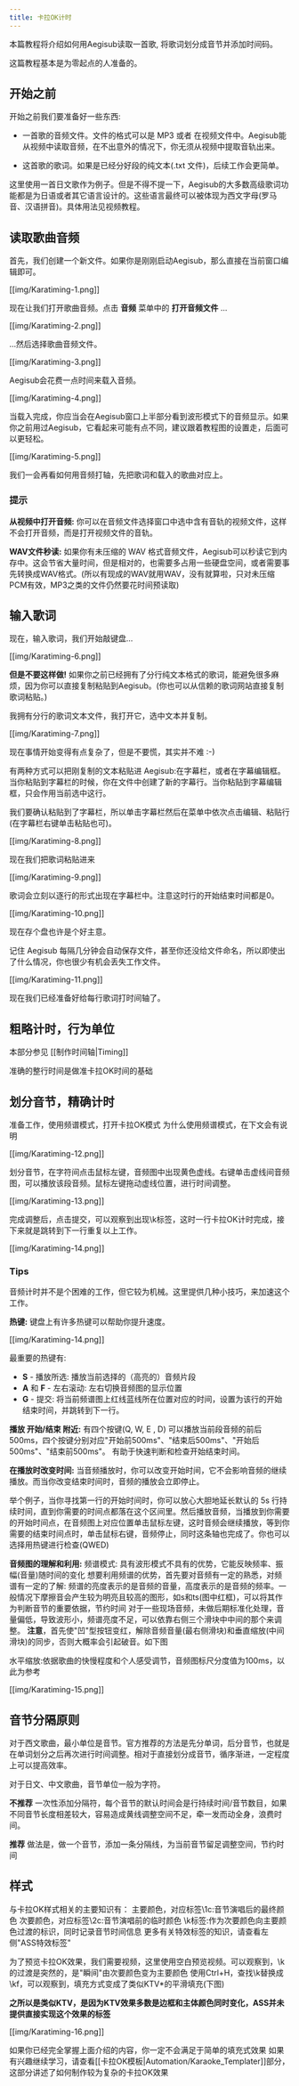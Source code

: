 ```yaml
---
title: 卡拉OK计时
---
```


本篇教程将介绍如何用Aegisub读取一首歌, 将歌词划分成音节并添加时间码。

这篇教程基本是为零起点的人准备的。


## 开始之前  ##


开始之前我们要准备好一些东西:


* 一首歌的音频文件。文件的格式可以是 MP3 或者 在视频文件中。Aegisub能从视频中读取音频，在不出意外的情况下，你无须从视频中提取音轨出来。

<div></div>


* 这首歌的歌词。如果是已经分好段的纯文本(.txt 文件)，后续工作会更简单。

<div></div>

这里使用一首日文歌作为例子。但是不得不提一下，Aegisub的大多数高级歌词功能都是为日语或者其它语言设计的。这些语言最终可以被体现为西文字母(罗马音、汉语拼音)。具体用法见视频教程。


## 读取歌曲音频  ##


首先，我们创建一个新文件。如果你是刚刚启动Aegisub，那么直接在当前窗口编辑即可。

[[img/Karatiming-1.png]]

现在让我们打开歌曲音频。点击 **音频** 菜单中的 **打开音频文件** ...

[[img/Karatiming-2.png]]

...然后选择歌曲音频文件。

[[img/Karatiming-3.png]]

Aegisub会花费一点时间来载入音频。

[[img/Karatiming-4.png]]

当载入完成，你应当会在Aegisub窗口上半部分看到波形模式下的音频显示。如果你之前用过Aegisub，它看起来可能有点不同，建议跟着教程图的设置走，后面可以更轻松。

[[img/Karatiming-5.png]]

我们一会再看如何用音频打轴，先把歌词和载入的歌曲对应上。


### 提示  ###


**从视频中打开音频:** 你可以在音频文件选择窗口中选中含有音轨的视频文件，这样不会打开音频，而是打开视频文件的音轨。

**WAV文件秒读:** 如果你有未压缩的 WAV 格式音频文件，Aegisub可以秒读它到内存中。这会节省大量时间，但是相对的，也需要多占用一些硬盘空间，或者需要事先转换成WAV格式。(所以有现成的WAV就用WAV，没有就算啦，只对未压缩PCM有效，MP3之类的文件仍然要花时间预读取)


## 输入歌词  ##


现在，输入歌词，我们开始敲键盘...

[[img/Karatiming-6.png]]

**但是不要这样做!** 如果你之前已经拥有了分行纯文本格式的歌词，能避免很多麻烦，因为你可以直接复制粘贴到Aegisub。(你也可以从信赖的歌词网站直接复制歌词粘贴。)

我拥有分行的歌词文本文件，我打开它，选中文本并复制。

[[img/Karatiming-7.png]]

现在事情开始变得有点复杂了，但是不要慌，其实并不难 :-)

有两种方式可以把刚复制的文本粘贴进 Aegisub:在字幕栏，或者在字幕编辑框。当你粘贴到字幕栏的时候，你在文件中创建了新的字幕行。当你粘贴到字幕编辑框，只会作用当前选中这行。

我们要确认粘贴到了字幕栏，所以单击字幕栏然后在菜单中依次点击编辑、粘贴行(在字幕栏右键单击粘贴也可)。

[[img/Karatiming-8.png]]

现在我们把歌词粘贴进来

[[img/Karatiming-9.png]]

歌词会立刻以逐行的形式出现在字幕栏中。注意这时行的开始结束时间都是0。

[[img/Karatiming-10.png]]

现在存个盘也许是个好主意。

记住 Aegisub 每隔几分钟会自动保存文件，甚至你还没给文件命名，所以即使出了什么情况，你也很少有机会丢失工作文件。

[[img/Karatiming-11.png]]

现在我们已经准备好给每行歌词打时间轴了。


## 粗略计时，行为单位  ##


本部分参见 [[制作时间轴|Timing]]

准确的整行时间是做准卡拉OK时间的基础


## 划分音节，精确计时  ##

准备工作，使用频谱模式，打开卡拉OK模式
为什么使用频谱模式，在下文会有说明

[[img/Karatiming-12.png]]

划分音节，在字符间点击鼠标左键，音频图中出现黄色虚线。右键单击虚线间音频图，可以播放该段音频。鼠标左键拖动虚线位置，进行时间调整。

[[img/Karatiming-13.png]]

完成调整后，点击提交，可以观察到出现\k标签，这时一行卡拉OK计时完成，接下来就是跳转到下一行重复以上工作。

[[img/Karatiming-14.png]]

### Tips  ###

音频计时并不是个困难的工作，但它较为机械。这里提供几种小技巧，来加速这个工作。

**热键:** 键盘上有许多热键可以帮助你提升速度。

[[img/Karatiming-14.png]]

最重要的热键有:


* **S** - 播放所选: 播放当前选择的（高亮的）音频片段
* **A** 和 **F** - 左右滚动: 左右切换音频图的显示位置
* **G** - 提交: 将当前频谱图上红线蓝线所在位置对应的时间，设置为该行的开始结束时间，并跳转到下一行。

<div></div>

**播放 开始/结束 附近:** 有四个按键(Q, W, E , D) 可以播放当前段音频的前后500ms，四个按键分别对应"开始前500ms"、"结束后500ms"、"开始后500ms"、"结束前500ms"。
有助于快速判断和检查开始结束时间。

**在播放时改变时间:** 当音频播放时，你可以改变开始时间，它不会影响音频的继续播放。而当你改变结束时间时，音频的播放会立即停止。

举个例子，当你寻找第一行的开始时间时，你可以放心大胆地延长默认的 5s 行持续时间，直到你需要的时间点都落在这个区间里。然后播放音频，当播放到你需要的开始时间点，在音频图上对应位置单击鼠标左键，这时音频会继续播放，等到你需要的结束时间点时，单击鼠标右键，音频停止，同时这条轴也完成了。你也可以选择用热键进行检查(QWED)

**音频图的理解和利用:** 
频谱模式:
具有波形模式不具有的优势，它能反映频率、振幅(音量)随时间的变化
想要利用频谱的优势，首先要对音频有一定的熟悉，对频谱有一定的了解:
频谱的亮度表示的是音频的音量，高度表示的是音频的频率。一般情况下摩擦音会产生较为明亮且较高的图形，如s和ts(图中红框)，可以将其作为判断音节的重要依据，节约时间
对于一些现场音频，未做后期标准化处理，音量偏低，导致波形小，频谱亮度不足，可以依靠右侧三个滑块中中间的那个来调整。
**注意**，首先使"凹"型按钮变红，解除音频音量(最右侧滑块)和垂直缩放(中间滑块)的同步，否则大概率会引起破音。如下图

水平缩放:依据歌曲的快慢程度和个人感受调节，音频图标尺分度值为100ms，以此为参考

[[img/Karatiming-15.png]]


## 音节分隔原则  ##

对于西文歌曲，最小单位是音节。官方推荐的方法是先分单词，后分音节，也就是在单词划分之后再次进行时间调整。相对于直接划分成音节，循序渐进，一定程度上可以提高效率。


对于日文、中文歌曲，音节单位一般为字符。

**不推荐** 一次性添加分隔符，每个音节的默认时间会是行持续时间/音节数目，如果不同音节长度相差较大，容易造成黄线调整空间不足，牵一发而动全身，浪费时间。

**推荐** 做法是，做一个音节，添加一条分隔线，为当前音节留足调整空间，节约时间


## 样式  ##

与卡拉OK样式相关的主要知识有：
主要颜色，对应标签\1c:音节演唱后的最终颜色
次要颜色，对应标签\2c:音节演唱前的临时颜色
\k标签:作为次要颜色向主要颜色过渡的标识，同时记录音节时间信息
更多有关特效标签的知识，请查看左侧"ASS特效标签"

为了预览卡拉OK效果，我们需要视频，这里使用空白预览视频。可以观察到，\k的过渡是突然的，是"瞬间"由次要颜色变为主要颜色
使用Ctrl+H，查找\k替换成\kf，可以观察到，填充方式变成了类似KTV*的平滑填充(下图)

**之所以是类似KTV，是因为KTV效果多数是边框和主体颜色同时变化，ASS并未提供直接实现这个效果的标签**

[[img/Karatiming-16.png]]

如果你已经完全掌握上面介绍的内容，你一定不会满足于简单的填充式效果
如果有兴趣继续学习，请查看[[卡拉OK模板|Automation/Karaoke_Templater]]部分，这部分讲述了如何制作较为复杂的卡拉OK效果
